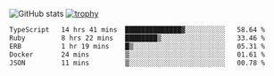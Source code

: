 ![GitHub stats](https://github-readme-stats.vercel.app/api?username=ksk001100&show_icons=true&theme=tokyonight)
[![trophy](https://github-profile-trophy.vercel.app/?username=ksk001100&theme=onedark)](https://github.com/ryo-ma/github-profile-trophy)

<!--START_SECTION:waka-->

```txt
TypeScript   14 hrs 41 mins  ██████████████▓░░░░░░░░░░   58.64 %
Ruby         8 hrs 22 mins   ████████▒░░░░░░░░░░░░░░░░   33.46 %
ERB          1 hr 19 mins    █▒░░░░░░░░░░░░░░░░░░░░░░░   05.31 %
Docker       24 mins         ▒░░░░░░░░░░░░░░░░░░░░░░░░   01.61 %
JSON         11 mins         ▒░░░░░░░░░░░░░░░░░░░░░░░░   00.78 %
```

<!--END_SECTION:waka-->
